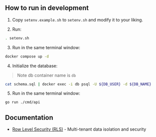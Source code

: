 ## How to run in development

1. Copy `setenv.example.sh` to `setenv.sh` and modify it to your liking.

2. Run:
```bash
. setenv.sh
```

3. Run in the same terminal window:
```bash
docker compose up -d
```

4. Initialize the database:
> Note db container name is `db`
```bash
cat schema.sql | docker exec -i db psql -U ${DB_USER} -d ${DB_NAME}
```

5. Run in the same terminal window:
```bash
go run ./cmd/api
```

## Documentation

- [Row Level Security (RLS)](docs/rls.md) - Multi-tenant data isolation and security
